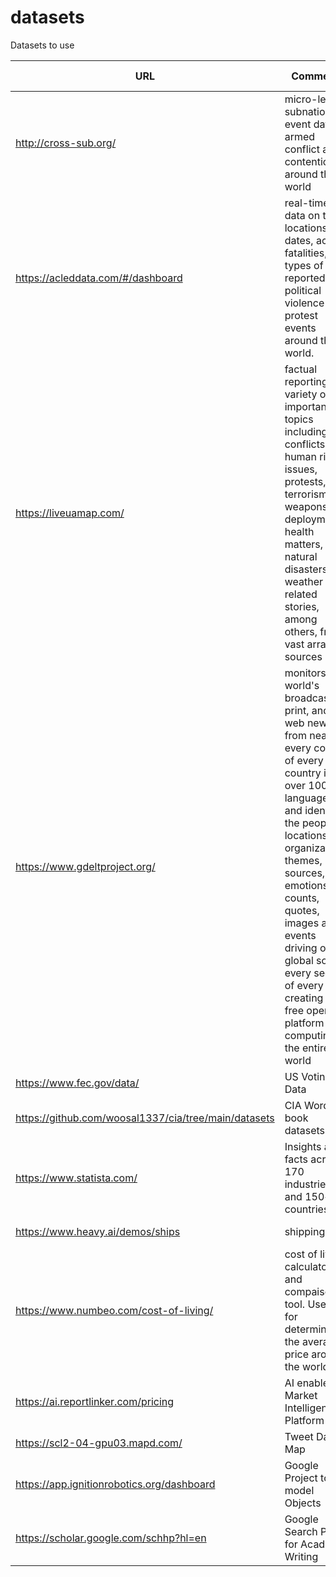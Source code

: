 # datasets
Datasets to use

| URL | Comments | Free (Y/N) | Category |
| --- | --- | --- | --- |
| http://cross-sub.org/ | micro-level, subnational event data on armed conflict and contention around the world | Y   | Conflict |
| https://acleddata.com/#/dashboard | real-time data on the locations, dates, actors, fatalities, and types of all reported political violence and protest events around the world. | Y   | Conflict |
| https://liveuamap.com/ | factual reporting of a variety of important topics including conflicts, human rights issues, protests, terrorism, weapons deployment, health matters, natural disasters, and weather related stories, among others, from a vast array of sources | Y   | Conflict |
| https://www.gdeltproject.org/ | monitors the world's broadcast, print, and web news from nearly every corner of every country in over 100 languages and identifies the people, locations, organizations, themes, sources, emotions, counts, quotes, images and events driving our global society every second of every day, creating a free open platform for computing on the entire world | Y   | Populations & People |
| https://www.fec.gov/data/ | US Voting Data | Y   | Populations & People |
| https://github.com/woosal1337/cia/tree/main/datasets | CIA Word fact book datasets | Y   | Populations & People |
| https://www.statista.com/ | Insights and facts across 170 industries and 150+ countries | Y   | Populations & People |
| https://www.heavy.ai/demos/ships | shipping | Y   | Populations & People |
| https://www.numbeo.com/cost-of-living/ | cost of living calculator and compaison tool. Useful for determining the average price around the world.|Y|Finance & Business|
| https://ai.reportlinker.com/pricing | AI enabled Market Intelligence Platform | N | Finance & Business|
| https://scl2-04-gpu03.mapd.com/ | Tweet Data Map | Y   | Social Media |
| https://app.ignitionrobotics.org/dashboard | Google Project to 3d model Objects | Y   | Scans |
| https://scholar.google.com/schhp?hl=en | Google Search Power for Academic Writing | Y | Academic|
